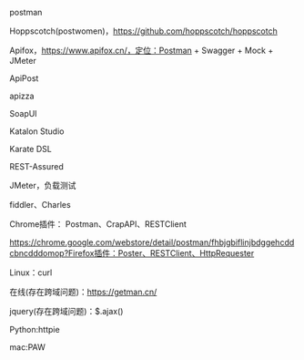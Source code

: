 postman

Hoppscotch(postwomen)，https://github.com/hoppscotch/hoppscotch

Apifox，https://www.apifox.cn/，定位：Postman + Swagger + Mock + JMeter

ApiPost

apizza

SoapUI

Katalon Studio

Karate DSL

REST-Assured

JMeter，负载测试



fiddler、Charles

Chrome插件： Postman、CrapAPI、RESTClient

https://chrome.google.com/webstore/detail/postman/fhbjgbiflinjbdggehcddcbncdddomop?Firefox插件：Poster、RESTClient、HttpRequester

Linux：curl

在线(存在跨域问题)：https://getman.cn/

jquery(存在跨域问题)：$.ajax()

Python:httpie

mac:PAW